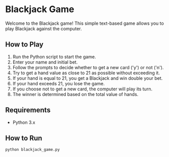 # Blackjack Game

Welcome to the Blackjack game! This simple text-based game allows you to play Blackjack against the computer.

## How to Play

1. Run the Python script to start the game.
2. Enter your name and initial bet.
3. Follow the prompts to decide whether to get a new card ('y') or not ('n').
4. Try to get a hand value as close to 21 as possible without exceeding it.
5. If your hand is equal to 21, you get a Blackjack and win double your bet.
6. If your hand exceeds 21, you lose the game.
7. If you choose not to get a new card, the computer will play its turn.
8. The winner is determined based on the total value of hands.

## Requirements

- Python 3.x

## How to Run

```bash
python blackjack_game.py
